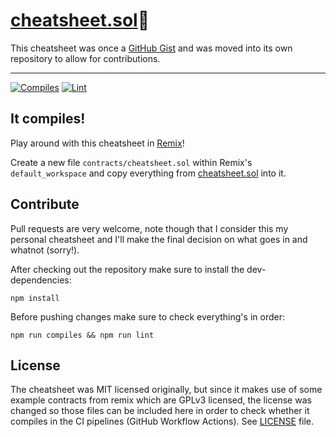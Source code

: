 # [cheatsheet.sol](https://github.com/patrickd-/cheatsheet.sol/blob/main/contracts/cheatsheet.sol)🔗

This cheatsheet was once a [GitHub Gist](https://gist.github.com/patrickd-/5000fc1eb3e9d92f555a9ea2af94de54) and was moved into its own repository to allow for contributions.

---


[![Compiles](https://github.com/patrickd-/cheatsheet.sol/actions/workflows/compiles.yaml/badge.svg)](https://github.com/patrickd-/cheatsheet.sol/actions/workflows/compiles.yaml) [![Lint](https://github.com/patrickd-/cheatsheet.sol/actions/workflows/lint.yaml/badge.svg)](https://github.com/patrickd-/cheatsheet.sol/actions/workflows/lint.yaml)

## It compiles!

Play around with this cheatsheet in [Remix](https://remix.ethereum.org/)!

Create a new file `contracts/cheatsheet.sol` within Remix's `default_workspace` and copy everything from [cheatsheet.sol](https://raw.githubusercontent.com/patrickd-/cheatsheet.sol/main/contracts/cheatsheet.sol) into it.

## Contribute

Pull requests are very welcome, note though that I consider this my personal cheatsheet and I'll make the final decision on what goes in and whatnot (sorry!).

After checking out the repository make sure to install the dev-dependencies:

```
npm install
```

Before pushing changes make sure to check everything's in order:

```
npm run compiles && npm run lint
```

## License

The cheatsheet was MIT licensed originally, but since it makes use of some example contracts from remix which are GPLv3 licensed, the license was changed so those files can be included here in order to check whether it compiles in the CI pipelines (GitHub Workflow Actions). See [LICENSE](https://github.com/patrickd-/cheatsheet.sol/blob/main/LICENSE) file.
